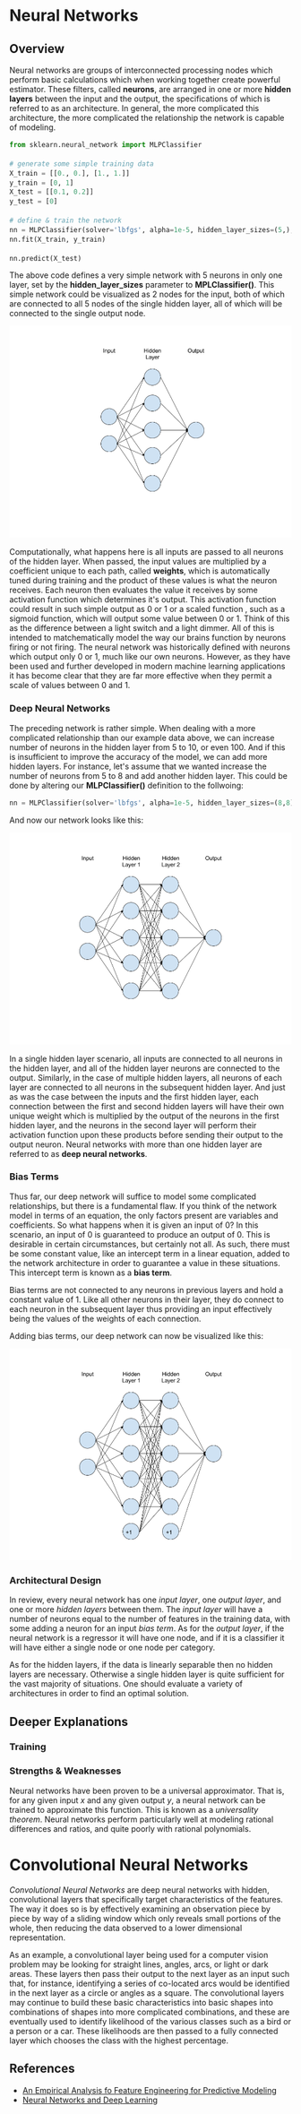 # Neural Networks

## Overview

Neural networks are groups of interconnected processing nodes which perform basic calculations which when working together create powerful estimator. These filters, called __neurons__, are arranged in one or more __hidden layers__ between the input and the output, the specifications of which is referred to as an architecture. In general, the more complicated this architecture, the more complicated the relationship the network is capable of modeling.

```python
from sklearn.neural_network import MLPClassifier

# generate some simple training data
X_train = [[0., 0.], [1., 1.]]
y_train = [0, 1]
X_test = [[0.1, 0.2]]
y_test = [0]

# define & train the network
nn = MLPClassifier(solver='lbfgs', alpha=1e-5, hidden_layer_sizes=(5,), random_state=1)
nn.fit(X_train, y_train)

nn.predict(X_test)
```

The above code defines a very simple network with 5 neurons in only one layer, set by the __hidden_layer_sizes__ parameter to __MPLClassifier()__. This simple network could be visualized as 2 nodes for the input, both of which are connected to all 5 nodes of the single hidden layer, all of which will be connected to the single output node.

![Simple neural network](images/nn_01_simple_network.png)

Computationally, what happens here is all inputs are passed to all neurons of the hidden layer. When passed, the input values are multiplied by a coefficient unique to each path, called __weights__, which is automatically tuned during training and the product of these values is what the neuron receives. Each neuron then evaluates the value it receives by some activation function which determines it's output. This activation function could result in such simple output as 0 or 1 or a scaled function , such as a sigmoid function, which will output some value between 0 or 1. Think of this as the difference between a light switch and a light dimmer. All of this is intended to matchematically model the way our brains function by neurons firing or not firing. The neural network was historically defined with neurons which output only 0 or 1, much like our own neurons. However, as they have been used and further developed in modern machine learning applications it has become clear that they are far more effective when they permit a scale of values between 0 and 1.

### Deep Neural Networks

The preceding network is rather simple. When dealing with a more complicated relationship than our example data above, we can increase number of neurons in the hidden layer from 5 to 10, or even 100. And if this is insufficient to improve the accuracy of the model, we can add more hidden layers. For instance, let's assume that we wanted increase the number of neurons from 5 to 8 and add another hidden layer. This could be done by altering our __MLPClassifier()__ definition to the follwoing:

```python
nn = MLPClassifier(solver='lbfgs', alpha=1e-5, hidden_layer_sizes=(8,8), random_state=1)
```

And now our network looks like this:

![Simple deep neural network](images/nn_02_deep_network.png)

In a single hidden layer scenario, all inputs are connected to all neurons in the hidden layer, and all of the hidden layer neurons are connected to the output. Similarly, in the case of multiple hidden layers, all neurons of each layer are connected to all neurons in the subsequent hidden layer. And just as was the case between the inputs and the first hidden layer, each connection between the first and second hidden layers will have their own unique weight which is multiplied by the output of the neurons in the first hidden layer, and the neurons in the second layer will perform their activation function upon these products before sending their output to the output neuron. Neural networks with more than one hidden layer are referred to as __deep neural networks__.

### Bias Terms

Thus far, our deep network will suffice to model some complicated relationships, but there is a fundamental flaw. If you think of the network model in terms of an equation, the only factors present are variables and coefficients. So what happens when it is given an input of 0? In this scenario, an input of 0 is guaranteed to produce an output of 0. This is desirable in certain circumstances, but certainly not all. As such, there must be some constant value, like an intercept term in a linear equation, added to the network architecture in order to guarantee a value in these situations. This intercept term is known as a __bias term__.

Bias terms are not connected to any neurons in previous layers and hold a constant value of 1. Like all other neurons in their layer, they do connect to each neuron in the subsequent layer thus providing an input effectively being the values of the weights of each connection.

Adding bias terms, our deep network can now be visualized like this:

![Deep neural network with bias terms](images/nn_03_bias.png)

### Architectural Design

In review, every neural network has one _input layer_, one _output layer_, and one or more _hidden layers_ between them. The _input layer_ will have a number of neurons equal to the number of features in the training data, with some adding a neuron for an input _bias term_. As for the _output layer_, if the neural network is a regressor it will have one node, and if it is a classifier it will have either a single node or one node per category.

As for the hidden layers, if the data is linearly separable then no hidden layers are necessary. Otherwise a single hidden layer is quite sufficient for the vast majority of situations. One should evaluate a variety of architectures in order to find an optimal solution.

## Deeper Explanations

### Training



### Strengths & Weaknesses

Neural networks have been proven to be a universal approximator. That is, for any given input $x$ and any given output $y$, a neural network can be trained to approximate this function. This is known as a _universality theorem_. Neural networks perform particularly well at modeling rational differences and ratios, and quite poorly with rational polynomials.

# Convolutional Neural Networks

_Convolutional Neural Networks_ are deep neural networks with hidden, convolutional layers that specifically target characteristics of the features. The way it does so is by effectively examining an observation piece by piece by way of a sliding window which only reveals small portions of the whole, then reducing the data observed to a lower dimensional representation.

As an example, a convolutional layer being used for a computer vision problem may be looking for straight lines, angles, arcs, or light or dark areas. These layers then pass their output to the next layer as an input such that, for instance, identifying a series of co-located arcs would be identified in the next layer as a circle or angles as a square. The convolutional layers may continue to build these basic characteristics into basic shapes into combinations of shapes into more complicated combinations, and these are eventually used to identify likelihood of the various classes such as a bird or a person or a car. These likelihoods are then passed to a fully connected layer which chooses the class with the highest percentage.

## References

- [An Empirical Analysis fo Feature Engineering for Predictive Modeling](https://arxiv.org/pdf/1701.07852.pdf)
- [Neural Networks and Deep Learning](http://neuralnetworksanddeeplearning.com/index.html)